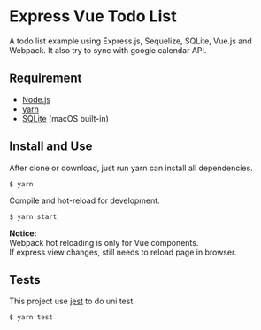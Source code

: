 # Express Vue Todo List

A todo list example using Express.js, Sequelize, SQLite, Vue.js and Webpack. It also try to sync with google calendar API.


## Requirement

- [Node.js](https://nodejs.org/en/)
- [yarn](https://yarnpkg.com)
- [SQLite](https://www.sqlite.org) (macOS built-in)


## Install and Use

After clone or download, just run yarn can install all dependencies.

```
$ yarn
```

Compile and hot-reload for development.

```
$ yarn start
```

**Notice:**  
Webpack hot reloading is only for Vue components.  
If express view changes, still needs to reload page in browser.


## Tests

This project use [jest](https://jestjs.io) to do uni test.

```
$ yarn test
```
